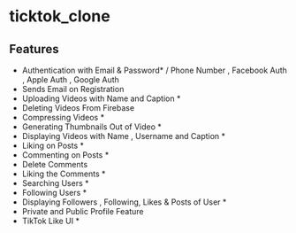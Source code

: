 # ticktok_clone


## Features
- Authentication with Email & Password* / Phone Number , Facebook Auth , Apple Auth , Google Auth
- Sends Email on Registration
- Uploading Videos with Name and Caption *
- Deleting Videos From Firebase  
- Compressing Videos *
- Generating Thumbnails Out of Video *
- Displaying Videos with Name , Username and Caption *
- Liking on Posts *
- Commenting on Posts *
- Delete Comments  
- Liking the Comments *
- Searching Users *
- Following Users *
- Displaying Followers , Following, Likes & Posts of User *
- Private and Public Profile Feature  
- TikTok Like UI *